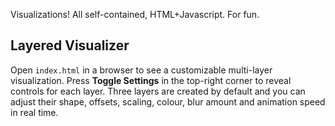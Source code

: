 Visualizations! All self-contained, HTML+Javascript. For fun.

## Layered Visualizer

Open `index.html` in a browser to see a customizable multi-layer visualization.
Press **Toggle Settings** in the top-right corner to reveal controls for each
layer. Three layers are created by default and you can adjust their shape,
offsets, scaling, colour, blur amount and animation speed in real time.
